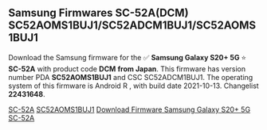 <h2>Samsung Firmwares SC-52A(DCM) SC52AOMS1BUJ1/SC52ADCM1BUJ1/SC52AOMS1BUJ1</h2>
Download the Samsung firmware for the ✅ <strong>Samsung Galaxy S20+ 5G </strong> ⭐ <strong>SC-52A</strong> with product code <strong>DCM</strong> <strong> from Japan</strong>. This firmware has version number PDA <strong>SC52AOMS1BUJ1</strong> and CSC SC52ADCM1BUJ1. The operating system of this firmware is Android R , with build date 2021-10-13. Changelist <strong>22431648</strong>.


[SC-52A](https://samfirm.shop/samsung/model/SC-52A)
[SC52AOMS1BUJ1](https://samfirm.shop/samsung/pda/SC52AOMS1BUJ1)
[Download Firmware Samsung Galaxy S20+ 5G SC-52A](https://samfirm.shop/samsung/firmware/473555)
